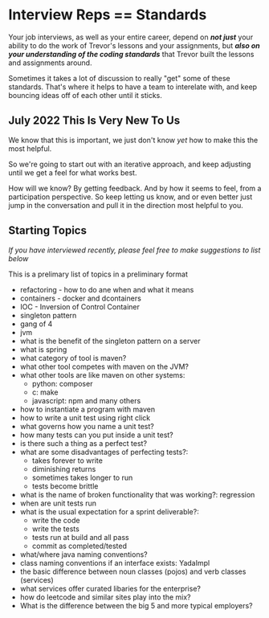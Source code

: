 # Interview Reps == Standards

Your job interviews, as well as your entire career, depend on _**not just**_ your ability to do the work of Trevor's lessons and your assignments, but _**also on your understanding of the coding standards**_ that Trevor built the lessons and assignments around.

Sometimes it takes a lot of discussion to really "get" some of these standards. That's where it helps to have a team to interelate with, and keep bouncing ideas off of each other until it sticks.

## July 2022 This Is Very New To Us

We know that this is important, we just don't know _yet_ how to make this the most helpful.

So we're going to start out with an iterative approach, and keep adjusting until we get a feel for what works best.

How will we know? By getting feedback. And by how it seems to feel, from a participation perspective. So keep letting us know, and or even better just jump in the conversation and pull it in the direction most helpful to you.


## Starting Topics

_If you have interviewed recently, please feel free to make suggestions to list below_

This is a prelimary list of topics in a preliminary format

- refactoring - how to do ane when and what it means
- containers - docker and dcontainers
- IOC - Inversion of Control Container
- singleton pattern
- gang of 4
- jvm
- what is the benefit of the singleton pattern on a server
- what is spring
- what category of tool is maven?
- what other tool competes with maven on the JVM?
- what other tools are like maven on other systems:
  - python: composer
  - c: make
  - javascript: npm and many others
- how to instantiate a program with maven
- how to write a unit test using right click
- what governs how you name a unit test?
- how many tests can you put inside a unit test?
- is there such a thing as a perfect test?
- what are some disadvantages of perfecting tests?:
  - takes forever to write
  - diminishing returns
  - sometimes takes longer to run
  - tests become brittle
- what is the name of broken functionality that was working?:
  regression
- when are unit tests run
- what is the usual expectation for a sprint deliverable?:
  - write the code
  - write the tests
  - tests run at build and all pass
  - commit as completed/tested
- what/where java naming conventions?
- class naming conventions if an interface exists: YadaImpl
- the basic difference between noun classes (pojos) and verb classes (services)
- what services offer curated libaries for the enterprise?
- how do leetcode and similar sites play into the mix?
- What is the difference between the big 5 and more typical employers?